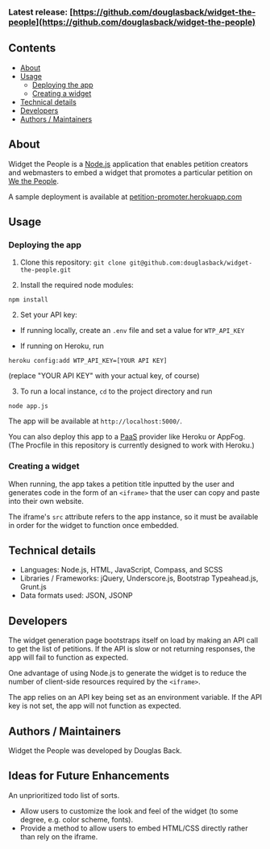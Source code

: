 ### Latest release: [https://github.com/douglasback/widget-the-people](https://github.com/douglasback/widget-the-people)

## Contents

 - [About](#about)
 - [Usage](#usage)
   - [Deploying the app](#deploying-the-app)
   - [Creating a widget](#creating-a-widget)
 - [Technical details](#technical-details)
 - [Developers](#developers)
 - [Authors / Maintainers](#authors-maintainers)



## About

Widget the People is a [Node.js][node] application that enables petition creators and webmasters to embed a widget that promotes a particular petition on [We the People][wtp].

A sample deployment is available at [petition-promoter.herokuapp.com][wtpapp]

[node]:http://nodejs.org
[wtp]:https://petitions.whitehouse.gov
[wtpapp]:https://petition-promoter.herokuapp.com

## Usage

### Deploying the app 

1) Clone this repository: `git clone git@github.com:douglasback/widget-the-people.git`

2) Install the required node modules:
  ```
  npm install
  ```

2) Set your API key:
  
  - If running locally, create an `.env` file and set a value for `WTP_API_KEY`
  
  - If running on Heroku, run 
  ```
  heroku config:add WTP_API_KEY=[YOUR API KEY]
  ```
  (replace "YOUR API KEY" with your actual key, of course)
  
3) To run a local instance, `cd` to the project directory and run
  ```
  node app.js
  ```
  The app will be available at `http://localhost:5000/`.

You can also deploy this app to a [PaaS][paas] provider like Heroku or AppFog. (The Procfile in this repository is currently designed to work with Heroku.)

### Creating a widget

When running, the app takes a petition title inputted by the user and generates code in the form of an `<iframe>` that the user can copy and paste into their own website.
  
The iframe's `src` attribute refers to the app instance, so it must be available in order for the widget to function once embedded.

[paas]: http://en.wikipedia.org/wiki/Platform_as_a_service


## Technical details

  - Languages: Node.js, HTML, JavaScript, Compass, and SCSS
  - Libraries / Frameworks: jQuery, Underscore.js, Bootstrap Typeahead.js, Grunt.js
  - Data formats used: JSON, JSONP


## Developers

The widget generation page bootstraps itself on load by making an API call to get the list of petitions. If the API is slow or not returning responses, the app will fail to function as expected.

One advantage of using Node.js to generate the widget is to reduce the number of client-side resources required by the `<iframe>`.
  
The app relies on an API key being set as an environment variable. If the API key is not set, the app will not function as expected. 

## Authors / Maintainers

Widget the People was developed by Douglas Back.

## Ideas for Future Enhancements

An unprioritized todo list of sorts.

- Allow users to customize the look and feel of the widget (to some degree, e.g. color scheme, fonts).
- Provide a method to allow users to embed HTML/CSS directly rather than rely on the iframe.
